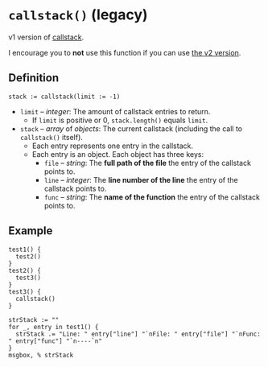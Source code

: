 # `callstack()` (legacy)
v1 version of [callstack](https://github.com/SALZKARTOFFEEEL/callstack).

I encourage you to **not** use this function if you can use [the v2 version](https://github.com/SALZKARTOFFEEEL/callstack).

## Definition
```autohotkey
stack := callstack(limit := -1)
```
* `limit` – _integer_: The amount of callstack entries to return.
  * If `limit` is positive or 0, `stack.length()` equals `limit`.
* `stack` – _array_ of _objects_: The current callstack (including the call to `callstack()` itself).
  * Each entry represents one entry in the callstack.
  * Each entry is an object. Each object has three keys:
    * `file` – _string_: The **full path of the file** the entry of the callstack points to.
    * `line` – _integer_: The **line number of the line** the entry of the callstack points to.
    * `func` – _string_: The **name of the function** the entry of the callstack points to.

## Example
```autohotkey
test1() {
  test2()
}
test2() {
  test3()
}
test3() {
  callstack()
}

strStack := ""
for _, entry in test1() {
  strStack .= "Line: " entry["line"] "`nFile: " entry["file"] "`nFunc: " entry["func"] "`n----`n"
}
msgbox, % strStack
```
